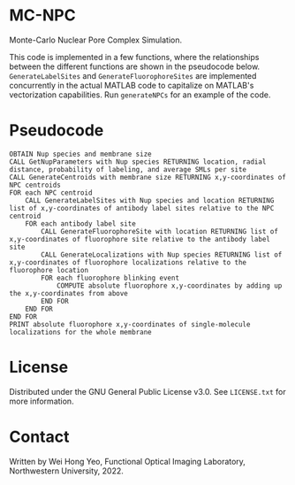 # MC-NPC
Monte-Carlo Nuclear Pore Complex Simulation.

This code is implemented in a few functions, where the relationships between the different functions are shown in the pseudocode below. `GenerateLabelSites` and `GenerateFluorophoreSites` are implemented concurrently in the actual MATLAB code to capitalize on MATLAB's vectorization capabilities. Run `generateNPCs` for an example of the code.

# Pseudocode
```
OBTAIN Nup species and membrane size
CALL GetNupParameters with Nup species RETURNING location, radial distance, probability of labeling, and average SMLs per site
CALL GenerateCentroids with membrane size RETURNING x,y-coordinates of NPC centroids
FOR each NPC centroid
    CALL GenerateLabelSites with Nup species and location RETURNING list of x,y-coordinates of antibody label sites relative to the NPC centroid
    FOR each antibody label site
        CALL GenerateFluorophoreSite with location RETURNING list of x,y-coordinates of fluorophore site relative to the antibody label site
        CALL GenerateLocalizations with Nup species RETURNING list of x,y-coordinates of fluorophore localizations relative to the fluorophore location
        FOR each fluorophore blinking event
            COMPUTE absolute fluorophore x,y-coordinates by adding up the x,y-coordinates from above
        END FOR
    END FOR
END FOR
PRINT absolute fluorophore x,y-coordinates of single-molecule localizations for the whole membrane
```

# License
Distributed under the GNU General Public License v3.0. See `LICENSE.txt` for more information.

# Contact
Written by Wei Hong Yeo, Functional Optical Imaging Laboratory, Northwestern University, 2022.